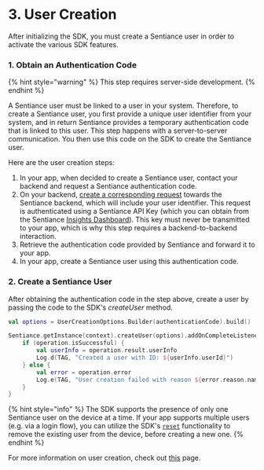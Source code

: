 # 3. User Creation

After initializing the SDK, you must create a Sentiance user in order to activate the various SDK features.

### 1. Obtain an Authentication Code

{% hint style="warning" %}
This step requires server-side development.
{% endhint %}

A Sentiance user must be linked to a user in your system. Therefore, to create a Sentiance user, you first provide a unique user identifier from your system, and in return Sentiance provides a temporary authentication code that is linked to this user. This step happens with a server-to-server communication. You then use this code on the SDK to create the Sentiance user.

Here are the user creation steps:

1. In your app, when decided to create a Sentiance user, contact your backend and request a Sentiance authentication code.
2. On your backend, [create a corresponding request](../../../backend/rest-api/#authentication-code) towards the Sentiance backend, which will include your user identifier. This request is authenticated using a Sentiance API Key (which you can obtain from the Sentiance [Insights Dashboard](https://insights.sentiance.com/)). This key must never be transmitted to your app, which is why this step requires a backend-to-backend interaction.
3. Retrieve the authentication code provided by Sentiance and forward it to your app.
4. In your app, create a Sentiance user using this authentication code.

### 2. Create a Sentiance User

After obtaining the authentication code in the step above, create a user by passing the code to the SDK's _createUser_ method.

```kotlin
val options = UserCreationOptions.Builder(authenticationCode).build()

Sentiance.getInstance(context).createUser(options).addOnCompleteListener { operation ->
    if (operation.isSuccessful) {
        val userInfo = operation.result.userInfo
        Log.d(TAG, "Created a user with ID: ${userInfo.userId}")
    } else {
        val error = operation.error
        Log.e(TAG, "User creation failed with reason ${error.reason.name}. Details: ${error.details}")
    }
}
```

{% hint style="info" %}
The SDK supports the presence of only one Sentiance user on the device at a time. If your app supports multiple users (e.g. via a login flow), you can utilize the SDK's [`reset`](../../api-reference/android/sentiance.md.md#reset) functionality to remove the existing user from the device, before creating a new one.
{% endhint %}

For more information on user creation, check out [this](../../appendix/user-creation.md) page.
